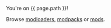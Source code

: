 You're on {{ page.path }}!

Browse [modloaders](./modloaders.md), [modpacks](./modpacks.md) or [mods](./mods.md).